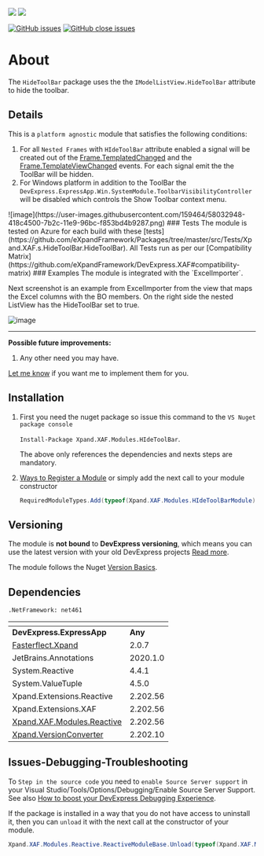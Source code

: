 ![](https://xpandshields.azurewebsites.net/nuget/v/Xpand.XAF.Modules.HideToolBar.svg?&style=flat) ![](https://xpandshields.azurewebsites.net/nuget/dt/Xpand.XAF.Modules.HideToolBar.svg?&style=flat)

[![GitHub issues](https://xpandshields.azurewebsites.net/github/issues/eXpandFramework/expand/HideToolBar.svg)](https://github.com/eXpandFramework/eXpand/issues?utf8=%E2%9C%93&q=is%3Aissue+is%3Aopen+sort%3Aupdated-desc+label%3AStandalone_xaf_modules+label%3AHideToolBar) [![GitHub close issues](https://xpandshields.azurewebsites.net/github/issues-closed/eXpandFramework/eXpand/HideToolBar.svg)](https://github.com/eXpandFramework/eXpand/issues?utf8=%E2%9C%93&q=is%3Aissue+is%3Aclosed+sort%3Aupdated-desc+label%3AStandalone_XAF_Modules+label%3AHideToolBar)
# About 

The `HideToolBar` package uses the the `IModelListView.HideToolBar` attribute to hide the toolbar.

## Details
This is a `platform agnostic` module that satisfies the following conditions:
1. For all `Nested Frames` with `HIdeToolBar` attribute enabled a signal will be created out of the [Frame.TemplatedChanged](https://docs.devexpress.com/eXpressAppFramework/DevExpress.ExpressApp.Frame.TemplateChanged) and the [Frame.TemplateViewChanged](https://docs.devexpress.com/eXpressAppFramework/DevExpress.ExpressApp.Frame.TemplateViewChanged) events. For each signal emit the the ToolBar will be hidden.
2. For Windows platform in addition to the ToolBar the `DevExpress.ExpressApp.Win.SystemModule.ToolbarVisibilityController` will be disabled which controls the Show Toolbar context menu.

<twitter>
![image](https://user-images.githubusercontent.com/159464/58032948-418c4500-7b2c-11e9-96bc-f853bd4b9287.png)
</twitter>
### Tests
The module is tested on Azure for each build with these [tests](https://github.com/eXpandFramework/Packages/tree/master/src/Tests/Xpand.XAF.s.HideToolBar.HideToolBar). 
All Tests run as per our [Compatibility Matrix](https://github.com/eXpandFramework/DevExpress.XAF#compatibility-matrix)
### Examples
The module is integrated with the `ExcelImporter`.

Next screenshot is an example from ExcelImporter from the view that maps the Excel columns with the BO members. On the right side the nested ListView has the HideToolBar set to true.

![image](https://user-images.githubusercontent.com/159464/55381194-238e6500-552b-11e9-8314-f1b1132d09f3.png)

--- 

**Possible future improvements:**

1. Any other need you may have.

[Let me know](https://github.com/sponsors/apobekiaris) if you want me to implement them for you.


## Installation 
1. First you need the nuget package so issue this command to the `VS Nuget package console` 

   `Install-Package Xpand.XAF.Modules.HIdeToolBar`.

    The above only references the dependencies and nexts steps are mandatory.

2. [Ways to Register a Module](https://documentation.devexpress.com/eXpressAppFramework/118047/Concepts/Application-Solution-Components/Ways-to-Register-a-Module)
or simply add the next call to your module constructor
    ```cs
    RequiredModuleTypes.Add(typeof(Xpand.XAF.Modules.HIdeToolBarModule));
    ```
## Versioning
The module is **not bound** to **DevExpress versioning**, which means you can use the latest version with your old DevExpress projects [Read more](https://github.com/eXpandFramework/XAF/tree/master/tools/Xpand.VersionConverter).

The module follows the Nuget [Version Basics](https://docs.microsoft.com/en-us/nuget/reference/package-versioning#version-basics).
## Dependencies
`.NetFramework: net461`

|<!-- -->|<!-- -->
|----|----
|**DevExpress.ExpressApp**|**Any**
|[Fasterflect.Xpand](https://github.com/eXpandFramework/Fasterflect)|2.0.7
 |JetBrains.Annotations|2020.1.0
 |System.Reactive|4.4.1
 |System.ValueTuple|4.5.0
 |Xpand.Extensions.Reactive|2.202.56
 |Xpand.Extensions.XAF|2.202.56
 |[Xpand.XAF.Modules.Reactive](https://github.com/eXpandFramework/DevExpress.XAF/tree/master/src/Modules/Xpand.XAF.Modules.Reactive)|2.202.56
 |[Xpand.VersionConverter](https://github.com/eXpandFramework/DevExpress.XAF/tree/master/tools/Xpand.VersionConverter)|2.202.10

## Issues-Debugging-Troubleshooting

To `Step in the source code` you need to `enable Source Server support` in your Visual Studio/Tools/Options/Debugging/Enable Source Server Support. See also [How to boost your DevExpress Debugging Experience](https://github.com/eXpandFramework/DevExpress.XAF/wiki/How-to-boost-your-DevExpress-Debugging-Experience#1-index-the-symbols-to-your-custom-devexpresss-installation-location).

If the package is installed in a way that you do not have access to uninstall it, then you can `unload` it with the next call at the constructor of your module.
```cs
Xpand.XAF.Modules.Reactive.ReactiveModuleBase.Unload(typeof(Xpand.XAF.Modules.HideToolBar.HideToolBarModule))
```

